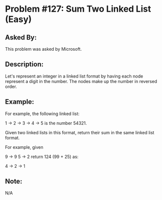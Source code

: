 # Problem #127: Sum Two Linked List (Easy)

## Asked By:

This problem was asked by Microsoft.

## Description:

Let's represent an integer in a linked list format by having each node represent a digit in the number. The nodes make up the number in reversed order.

## Example:

For example, the following linked list:

1 -> 2 -> 3 -> 4 -> 5
is the number 54321.

Given two linked lists in this format, return their sum in the same linked list format.

For example, given

9 -> 9
5 -> 2
return 124 (99 + 25) as:

4 -> 2 -> 1

## Note:

N/A